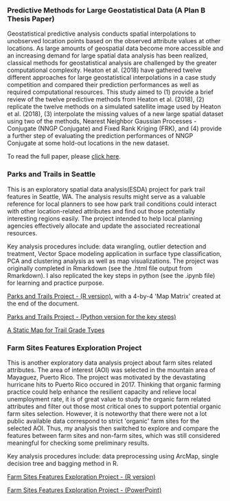 ### Predictive Methods for Large Geostatistical Data (A Plan B Thesis Paper)

Geostatistical predictive analysis conducts spatial interpolations to unobserved location points based on the observed attribute values at other locations. As large amounts of geospatial data become more accessible and an increasing demand for large spatial data analysis has been realized, classical methods for geostatistical analysis are challenged by the greater computational complexity. Heaton et al.
(2018) have gathered twelve different approaches for large geostatistical interpolations in a case study competition and compared their prediction performances as well as required computational resources. This study aimed to (1) provide a brief review of the twelve predictive methods from Heaton et al. (2018), (2) replicate the twelve methods on a simulated satellite image used by Heaton et al. (2018), (3) interpolate the missing values of a new large spatial dataset using two of the methods, Nearest Neighbor Gaussian Processes - Conjugate (NNGP Conjugate) and Fixed Rank Kriging (FRK), and (4) provide a further step of evaluating the prediction performances of NNGP Conjugate at some hold-out locations in the new dataset.

To read the full paper, please [click here](https://github.com/wanjingz/Academic-Projects/blob/master/Predictive%20Methods%20for%20Large%20Geostatistical%20Data.pdf).


### Parks and Trails in Seattle

This is an exploratory spatial data analysis(ESDA) project for park trail features in Seattle, WA. The analysis results might serve as a valuable reference for local planners to see how park trail conditions could interact with other location-related attributes and find out those potentially interesting regions easily. The project intended to help local planning agencies effectively allocate and update the associated recreational resources.

Key analysis procedures include: data wrangling, outlier detection and treatment, Vector Space modeling application in surface type classification, PCA and clustering analysis as well as map visualizations. The project was originally completed in Rmarkdown (see the .html file output from Rmarkdown). I also replicated the key steps in python (see the .ipynb file) for learning and practice purpose. 


[Parks and Trails Project - (R version)](http://htmlpreview.github.io/?https://github.com/wanjingz/Academic-Projects/blob/master/Parks%20and%20Trails/Project2_Jingzhe_Wang.html), with a 4-by-4 'Map Matrix' created at the end of the document.

[Parks and Trails Project - (Python version for the key steps)](https://github.com/wanjingz/Academic-Projects/blob/master/Parks%20and%20Trails/Park%20Trail%20Project%20in%20Python.ipynb)

[A Static Map for Trail Grade Types](https://github.com/wanjingz/Academic-Projects/blob/master/Parks%20and%20Trails/Seattle%20Parks%20and%20Trails%20Static%20Map.pdf)

### Farm Sites Features Exploration Project

This is another exploratory data analysis project about farm sites related attributes. The area of interest (AOI) was selected in the mountain area of Mayaguez, Puerto Rico. The project was motivated by the devastating hurricane hits to Puerto Rico occured in 2017. Thinking that organic farming practice could help enhance the resilient capacity and relieve local unemployment rate, it is of great value to study the organic farm related attributes and filter out those most critical ones to support potential organic farm sites selection. However, it is noteworthy that there were not a lot public available data correspond to strict 'organic' farm sites for the selected AOI. Thus, my analysis then switched to explore and compare the features between farm sites and non-farm sites, which was still considered meaningful for checking some preliminary results.

Key analysis procedures include: data preprocessing using ArcMap, single decision tree and bagging method in R.

[Farm Sites Features Exploration Project - (R version)](https://github.com/wanjingz/Academic-Projects/blob/master/Farm%20Sites%20Features%20Exploration/farm_sites_attributes_project.pdf)

[Farm Sites Features Exploration Project - (PowerPoint)](https://github.com/wanjingz/Academic-Projects/blob/master/Farm%20Sites%20Features%20Exploration/farm_sites_attributes_ppt.pdf)
